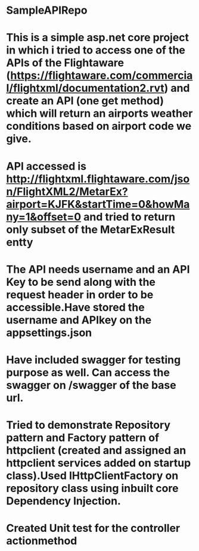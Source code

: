 # SampleAPIRepo
# This is a simple asp.net core project in which i tried to access one of the APIs of the Flightaware (https://flightaware.com/commercial/flightxml/documentation2.rvt) and create an API (one get method) which will return an airports weather conditions based on airport code we give. 
# API accessed is http://flightxml.flightaware.com/json/FlightXML2/MetarEx?airport=KJFK&startTime=0&howMany=1&offset=0 and tried to return only subset of the MetarExResult entty
# The API needs username and an API Key to be send along with the request header in order to be accessible.Have stored the username and APIkey on the appsettings.json
# Have included swagger for testing purpose as well. Can access the swagger on /swagger of the base url.
# Tried to demonstrate Repository pattern and Factory pattern of httpclient (created and assigned an httpclient services added on startup class).Used IHttpClientFactory on repository class using inbuilt core Dependency Injection.
# Created Unit test for the controller actionmethod
